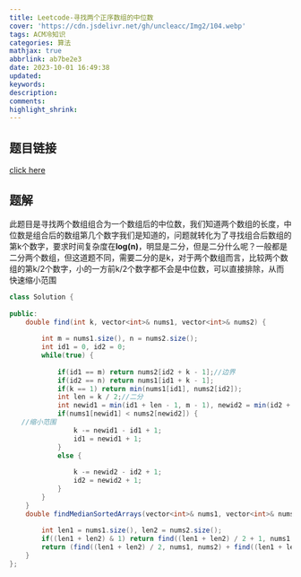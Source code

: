 ```yaml
---
title: Leetcode-寻找两个正序数组的中位数
cover: 'https://cdn.jsdelivr.net/gh/uncleacc/Img2/104.webp'
tags: ACM冷知识
categories: 算法
mathjax: true
abbrlink: ab7be2e3
date: 2023-10-01 16:49:38
updated:
keywords:
description:
comments:
highlight_shrink:
---
```



## 题目链接

 [click here](https://leetcode.cn/problems/median-of-two-sorted-arrays/)

## 题解

此题目是寻找两个数组组合为一个数组后的中位数，我们知道两个数组的长度，中位数是组合后的数组第几个数字我们是知道的，问题就转化为了寻找组合后数组的第k个数字，要求时间复杂度在**log(n)**，明显是二分，但是二分什么呢？一般都是二分两个数组，但这道题不同，需要二分的是k，对于两个数组而言，比较两个数组的第k/2个数字，小的一方前k/2个数字都不会是中位数，可以直接排除，从而快速缩小范围

```java
class Solution {
   
public:
    double find(int k, vector<int>& nums1, vector<int>& nums2) {
   
        int m = nums1.size(), n = nums2.size();
        int id1 = 0, id2 = 0;
        while(true) {
   
            if(id1 == m) return nums2[id2 + k - 1];//边界
            if(id2 == n) return nums1[id1 + k - 1];
            if(k == 1) return min(nums1[id1], nums2[id2]);
            int len = k / 2;//二分
            int newid1 = min(id1 + len - 1, m - 1), newid2 = min(id2 + len - 1, n - 1);
            if(nums1[newid1] < nums2[newid2]) {
   //缩小范围
                k -= newid1 - id1 + 1;
                id1 = newid1 + 1;
            }
            else {
   
                k -= newid2 - id2 + 1;
                id2 = newid2 + 1;
            }
        }
    }
    double findMedianSortedArrays(vector<int>& nums1, vector<int>& nums2) {
   
        int len1 = nums1.size(), len2 = nums2.size();
        if((len1 + len2) & 1) return find((len1 + len2) / 2 + 1, nums1, nums2);
        return (find((len1 + len2) / 2, nums1, nums2) + find((len1 + len2)/2 + 1, nums1, nums2)) / 2;
    }
};
```

